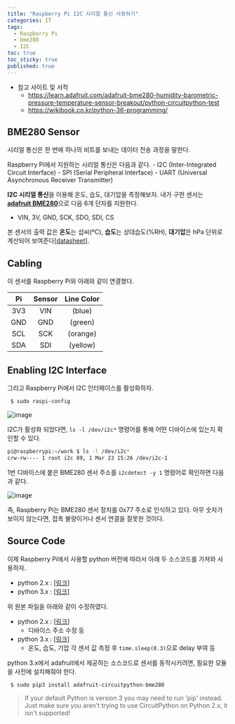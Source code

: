 ```yaml
---
title: "Raspberry Pi I2C 시리얼 통신 사용하기"
categories: IT
tags:
  - Raspberry Pi
  - bme280
  - I2C
toc: true
toc_sticky: true
published: true
---
```


- 참고 사이트 및 서적 
	- <https://learn.adafruit.com/adafruit-bme280-humidity-barometric-pressure-temperature-sensor-breakout/python-circuitpython-test>
	- <https://wikibook.co.kr/python-36-programming/>

## BME280 Sensor

시리얼 통신은 한 번에 하나의 비트를 보내는 데이터 전송 과정을 말한다.

Raspberry Pi에서 지원하는 시리얼 통신은 다음과 같다.
	- I2C (Inter-Integrated Circuit Interface)
	- SPI (Serial Peripheral Interface)
	- UART (Universal Asynchronous Receiver Transmitter)

**I2C 시리얼 통신**을 이용해 온도, 습도, 대기압을 측정해보자. 내가 구한 센서는 [**adafruit BME280**](https://cdn-learn.adafruit.com/downloads/pdf/adafruit-bme280-humidity-barometric-pressure-temperature-sensor-breakout.pdf)으로 다음 6개 단자를 지원한다.
- VIN, 3V, GND, SCK, SDO, SDI, CS

본 센서의 출력 값은 **온도**는 섭씨(ºC), **습도**는 상대습도(%RH), **대기압**은 hPa 단위로 계산되어 보여준다[[datasheet](https://cdn-shop.adafruit.com/datasheets/BST-BME280_DS001-10.pdf)].

## Cabling

이 센서를 Raspberry Pi와 아래와 같이 연결했다.

|Pi|Sensor|Line Color
|:---:|:---:|:---:|
|3V3|VIN|(blue)|
|GND|GND|(green)|
|SCL|SCK|(orange)|
|SDA|SDI|(yellow)|


## Enabling I2C Interface

그리고 Raspberry Pi에서 I2C 인터페이스를 활성화하자.

``` bash
 $ sudo raspi-config
 ```

![image](https://user-images.githubusercontent.com/61964210/77288244-b6b34280-6d1a-11ea-96e5-45ab4a639b1f.png)

I2C가 활성화 되었다면, `ls -l /dev/i2c*` 명령어를 통해 어떤 디바이스에 있는지 확인할 수 있다.

``` bash
pi@raspberrypi:~/work $ ls -l /dev/i2c*
crw-rw---- 1 root i2c 89, 1 Mar 23 15:26 /dev/i2c-1
```
1번 디바이스에 붙은 BME280 센서 주소를 `i2cdetect -y 1` 명령어로 확인하면 다음과 같다.

![image](https://user-images.githubusercontent.com/61964210/77288832-06463e00-6d1c-11ea-928e-67cf4d5b6945.png)

즉, Raspberry Pi는 BME280 센서 장치를 0x77 주소로 인식하고 있다. 아무 숫자가 보이지 않는다면, 접촉 불량이거나 센서 연결을 잘못한 것이다.

## Source Code

이제 Raspberry Pi에서 사용할 python 버전에 따라서 아래 두 소스코드를 가져와 사용하자.
- python 2.x : [[링크](https://bitbucket.org/MattHawkinsUK/rpispy-misc/src/master/python/bme280.py)]
- python 3.x : [[링크](https://github.com/adafruit/Adafruit_CircuitPython_BME280/blob/master/examples/bme280_simpletest.py)]

위 원본 파일을 아래와 같이 수정하였다.
- python 2.x : [[링크](https://github.com/IcedVanillaLatte/Raspberry_Pi/blob/master/bme280.py)]
	- 디바이스 주소 수정 등
- python 3.x : [[링크](https://github.com/IcedVanillaLatte/Raspberry_Pi/blob/master/i2c_bme280.py)]
	- 온도, 습도, 기압 각 센서 값 측정 후 `time.sleep(0.3)`으로 delay 부여 등

python 3.x에서 adafruit에서 제공하는 소스코드로 센서를 동작시키려면, 필요한 모듈을 사전에 설치해줘야 한다.

``` bash
 $ sudo pip3 install adafruit-circuitpython-bme280
 ```
> If your default Python is version 3 you may need to run 'pip' instead. Just make sure you aren't trying to use CircuitPython on Python 2.x, it isn't supported!
<!--stackedit_data:
eyJoaXN0b3J5IjpbNzI1NDM4NjgwXX0=
-->